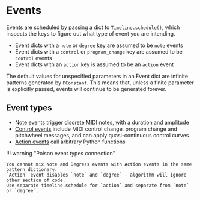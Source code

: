 # Events

Events are scheduled by passing a dict to `Timeline.schedule()`, which inspects the keys to figure out what type of event you are intending.

- Event dicts with a `note` or `degree` key are assumed to be `note` events
- Event dicts with a `control` or `program_change` key are assumed to be `control` events
- Event dicts with an `action` key is assumed to be an `action` event

The default values for unspecified parameters in an Event dict are infinite patterns generated by `PConstant`. This means that, unless a finite parameter is explicitly passed, events will continue to be generated forever.

## Event types

- [Note events](note.md) trigger discrete MIDI notes, with a duration and amplitude 
- [Control events](control.md) include MIDI control change, program change and pitchwheel messages, and can apply quasi-continuous control curves
- [Action events](action.md) call arbitrary Python functions

!!! warning "Poison event types connection"
    
    You cannot mix Note and Degress events with Action events in the same pattern dictionary.   
    `Action` event disables `note` and `degree` - algorithm will ignore other section of code.   
    Use separate timeline.schedule for `action` and separate from `note` or `degree`.
